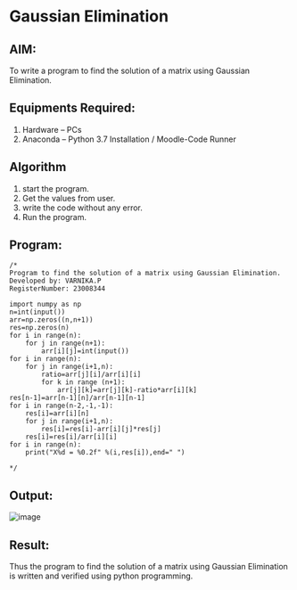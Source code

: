 # Gaussian Elimination

## AIM:
To write a program to find the solution of a matrix using Gaussian Elimination.

## Equipments Required:
1. Hardware – PCs
2. Anaconda – Python 3.7 Installation / Moodle-Code Runner

## Algorithm
1. start the program.
2. Get the values from user.
3. write the code without any error.
4. Run the program.


## Program:
```
/*
Program to find the solution of a matrix using Gaussian Elimination.
Developed by: VARNIKA.P
RegisterNumber: 23008344

import numpy as np
n=int(input())
arr=np.zeros((n,n+1))
res=np.zeros(n)
for i in range(n):
    for j in range(n+1):
        arr[i][j]=int(input())
for i in range(n):
    for j in range(i+1,n):
        ratio=arr[j][i]/arr[i][i]
        for k in range (n+1):
            arr[j][k]=arr[j][k]-ratio*arr[i][k]
res[n-1]=arr[n-1][n]/arr[n-1][n-1]
for i in range(n-2,-1,-1):
    res[i]=arr[i][n]
    for j in range(i+1,n):
        res[i]=res[i]-arr[i][j]*res[j]
    res[i]=res[i]/arr[i][i]
for i in range(n):
    print("X%d = %0.2f" %(i,res[i]),end=" ")

*/
```

## Output:

![image](https://github.com/23008344/Gaussian/assets/145742655/e20d31fb-20d3-4afe-a36a-1ff01d5552a5)


## Result:
Thus the program to find the solution of a matrix using Gaussian Elimination is written and verified using python programming.

